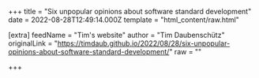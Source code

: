 
+++
title = "Six unpopular opinions about software standard development"
date = 2022-08-28T12:49:14.000Z
template = "html_content/raw.html"

[extra]
feedName = "Tim's website"
author = "Tim Daubenschütz"
originalLink = "https://timdaub.github.io/2022/08/28/six-unpopular-opinions-about-software-standard-development/"
raw = ""

+++

